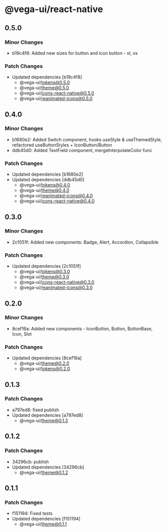 # @vega-ui/react-native

## 0.5.0

### Minor Changes

- b19c4f8: Added new sizes for button and icon button - xl, xs

### Patch Changes

- Updated dependencies [b19c4f8]
  - @vega-ui/tokens@0.5.0
  - @vega-ui/theme@0.5.0
  - @vega-ui/icons-react-native@0.5.0
  - @vega-ui/reanimated-icons@0.5.0

## 0.4.0

### Minor Changes

- b1680e2: Added Switch component, hooks useStyle & useThemedStyle, refactored useButtonStyles + IconButton/Button
- ddb45d0: Added TextField component, mergeInterpolateColor func

### Patch Changes

- Updated dependencies [b1680e2]
- Updated dependencies [ddb45d0]
  - @vega-ui/tokens@0.4.0
  - @vega-ui/theme@0.4.0
  - @vega-ui/reanimated-icons@0.4.0
  - @vega-ui/icons-react-native@0.4.0

## 0.3.0

### Minor Changes

- 2c1051f: Added new components: Badge, Alert, Accordion, Collapsible

### Patch Changes

- Updated dependencies [2c1051f]
  - @vega-ui/tokens@0.3.0
  - @vega-ui/theme@0.3.0
  - @vega-ui/icons-react-native@0.3.0
  - @vega-ui/reanimated-icons@0.3.0

## 0.2.0

### Minor Changes

- 8cef16a: Added new components - IconButton, Button, ButtonBase, Icon, Slot

### Patch Changes

- Updated dependencies [8cef16a]
  - @vega-ui/theme@0.2.0
  - @vega-ui/tokens@0.2.0

## 0.1.3

### Patch Changes

- a797ed8: fixed publish
- Updated dependencies [a797ed8]
  - @vega-ui/theme@0.1.3

## 0.1.2

### Patch Changes

- 34296cb: publish
- Updated dependencies [34296cb]
  - @vega-ui/theme@0.1.2

## 0.1.1

### Patch Changes

- f151194: Fixed tests
- Updated dependencies [f151194]
  - @vega-ui/theme@0.1.1
